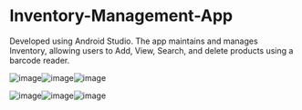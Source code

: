 # Inventory-Management-App
Developed using Android Studio.
The app maintains and manages Inventory, allowing users to Add, View, Search, and delete products using a barcode reader.

![image](https://github.com/DharshanaaS/Inventory-Management-App/assets/100555550/ce09b3bc-5c09-4adb-b5e3-caa038c1ecff)![image](https://github.com/DharshanaaS/Inventory-Management-App/assets/100555550/8248d6f6-92ac-4544-aef0-656a537c3bf6)![image](https://github.com/DharshanaaS/Inventory-Management-App/assets/100555550/659d9ff9-b890-4c7b-9b91-8d6121fb40f8)

![image](https://github.com/DharshanaaS/Inventory-Management-App/assets/100555550/8c48e200-f2c5-4006-9d98-6d703cc80fc6)![image](https://github.com/DharshanaaS/Inventory-Management-App/assets/100555550/6a84ad76-199a-448a-b60b-88b4b7639627)![image](https://github.com/DharshanaaS/Inventory-Management-App/assets/100555550/4dfb7bb2-bdd2-4ec5-8f74-9ccb190b4bd8)






